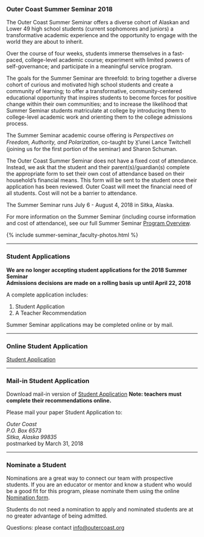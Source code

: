 ### Outer Coast Summer Seminar 2018

The Outer Coast Summer Seminar offers a diverse cohort of Alaskan and Lower 49 high school students (current sophomores and juniors) a transformative academic experience and the opportunity to engage with the world they are about to inherit. 

Over the course of four weeks, students immerse themselves in a fast-paced, college-level academic course; experiment with limited powers of self-governance; and participate in a meaningful service program.

The goals for the Summer Seminar are threefold: to bring together a diverse cohort of curious and motivated high school students and create a community of learning; to offer a transformative, community-centered educational opportunity that inspires students to become forces for positive change within their own communities; and to increase the likelihood that Summer Seminar students matriculate at college by introducing them to college-level academic work and orienting them to the college admissions process.

The Summer Seminar academic course offering is *Perspectives on Freedom, Authority, and Polarization*, co-taught by X̱’unei Lance Twitchell (joining us for the first portion of the seminar) and Sharon Schuman.

The Outer Coast Summer Seminar does not have a fixed cost of attendance. Instead, we ask that the student and their parent(s)/guardian(s) complete the appropriate form to set their own cost of attendance based on their household’s financial means. This form will be sent to the student once their application has been reviewed. Outer Coast will meet the financial need of all students. Cost will not be a barrier to attendance. 

The Summer Seminar runs July 6 - August 4, 2018 in Sitka, Alaska. 

For more information on the Summer Seminar (including course information and cost of attendance), see our full Summer Seminar [Program Overview](https://docs.google.com/document/d/17uKQuDQ-DmsDRuoPbSXRT9VK5i_VXQHQIBX-O9hsX44/edit).

<!-- This inserts the Faculty images -->
{% include summer-seminar_faculty-photos.html %}

***

### Student Applications

**We are no longer accepting student applications for the 2018 Summer Seminar**  
**Admissions decisions are made on a rolling basis up until April 22, 2018**

A complete application includes:

1. Student Application  
2. A Teacher Recommendation     

Summer Seminar applications may be completed online or by mail.

***

### Online Student Application

[Student Application](https://fs29.formsite.com/Gd7elL/form1/index.html)  

***

### Mail-in Student Application 

Download mail-in version of [Student Application](https://drive.google.com/file/d/18dgJZ8fn7a31N1XLt3EF0vSMh5XVVIWC/view?usp=sharing) **Note: teachers must complete their recommendations online.**

Please mail your paper Student Application to: 

_Outer Coast  
P.O. Box 6573  
Sitka, Alaska 99835_  
postmarked by March 31, 2018  

***

### Nominate a Student

Nominations are a great way to connect our team with prospective students. If you are an educator or mentor and know a student who would be a good fit for this program, please nominate them using the online [Nomination form](https://goo.gl/forms/SV4WxP4p3Tnsf85e2). 

Students do not need a nomination to apply and nominated students are at no greater advantage of being admitted.

Questions: please contact [info@outercoast.org](mailto:info@outercoast.org)
